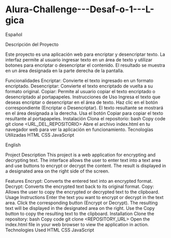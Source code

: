 # Alura-Challenge---Desaf-o-1---L-gica

Español

Descripción del Proyecto

Este proyecto es una aplicación web para encriptar y desencriptar texto. La interfaz permite al usuario ingresar texto en un área de texto y utilizar botones para encriptar o desencriptar el contenido. El resultado se muestra en un área designada en la parte derecha de la pantalla.

Funcionalidades
Encriptar: Convierte el texto ingresado en un formato encriptado.
Desencriptar: Convierte el texto encriptado de vuelta a su formato original.
Copiar: Permite al usuario copiar el texto encriptado o desencriptado al portapapeles.
Instrucciones de Uso
Ingresa el texto que deseas encriptar o desencriptar en el área de texto.
Haz clic en el botón correspondiente (Encriptar o Desencriptar).
El texto resultante se mostrará en el área designada a la derecha.
Usa el botón Copiar para copiar el texto resultante al portapapeles.
Instalación
Clona el repositorio:
bash
Copy code
git clone <URL_DEL_REPOSITORIO>
Abre el archivo index.html en tu navegador web para ver la aplicación en funcionamiento.
Tecnologías Utilizadas
HTML
CSS
JavaScript

English

Project Description
This project is a web application for encrypting and decrypting text. The interface allows the user to enter text into a text area and use buttons to encrypt or decrypt the content. The result is displayed in a designated area on the right side of the screen.

Features
Encrypt: Converts the entered text into an encrypted format.
Decrypt: Converts the encrypted text back to its original format.
Copy: Allows the user to copy the encrypted or decrypted text to the clipboard.
Usage Instructions
Enter the text you want to encrypt or decrypt in the text area.
Click the corresponding button (Encrypt or Decrypt).
The resulting text will be displayed in the designated area on the right.
Use the Copy button to copy the resulting text to the clipboard.
Installation
Clone the repository:
bash
Copy code
git clone <REPOSITORY_URL>
Open the index.html file in your web browser to view the application in action.
Technologies Used
HTML
CSS
JavaScript
